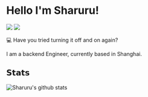 # Hello I'm Sharuru!

[![](https://img.shields.io/badge/-@SharuruDunois-%231DA1F2?style=flat-square&logo=twitter&logoColor=ffffff)](https://twitter.com/SharuruDunois)
[![](https://img.shields.io/badge/-@Sharuru-%23181717?style=flat-square&logo=github)](https://github.com/Sharuru)


:computer: Have you tried turning it off and on again?

I am a backend Engineer, currently based in Shanghai.


## 𝗦𝘁𝗮𝘁𝘀

![Sharuru's github stats](https://github-readme-stats.vercel.app/api?username=Sharuru&show_icons=true&theme=dracula)
